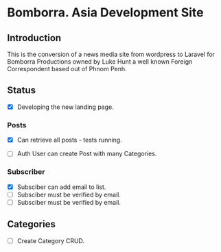 

# Bomborra. Asia Development Site

## Introduction
This is the conversion of a news media site from wordpress to Laravel for Bomborra Productions owned by Luke Hunt a well known Foreign Correspondent based out of Phnom Penh.

## Status

- [x] Developing the new landing page. 
### Posts
- [x] Can retrieve all posts - tests running.
- [ ] Auth User can create Post with many Categories.


### Subscriber
- [x] Subsciber can add email to list.
- [ ] Subsciber must be verified by email.
- [ ] Subsciber must be verified by email.

## Categories
- [ ] Create Category CRUD.

